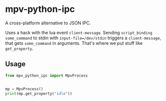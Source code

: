 # mpv-python-ipc

A cross-platform alternative to JSON IPC.

Uses a hack with the lua event `client-message`. Sending `script_binding some_command` to stdin with `input-file=/dev/stdin` triggers a `client-message`, that gets `some_command` in arguments. That's where we put stuff like `get_property`.

## Usage

```python
from mpv_python_ipc import MpvProcess


mp = MpvProcess()
print(mp.get_property("idle"))
```

